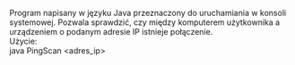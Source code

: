 Program napisany w języku Java przeznaczony do uruchamiania w konsoli systemowej. Pozwala sprawdzić, czy między komputerem użytkownika a urządzeniem o podanym adresie IP istnieje połączenie.<br />
Użycie:<br />
java PingScan <adres_ip>
